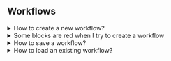 ## Workflows

<details>
  <summary>How to create a new workflow?</summary>
  
  Click on **Workflow Editor** view.

  ![Workflow editor](images/workflow-editor-header.png)

  Click on **+** button.

  ![Plus button](images/workflow-editor-plus.png)

  Add some blocks and end your workflow with a **Delivery** block.

  Select the tool to use for each block (including ingest).

  ![Select tool](images/workflow-select-tool.png)

  Fill all red field in each block.

  ![Fill block](images/workflow-fill-block.png)

  Select some files to send on **Ingest block**.

  ![Ingest](images/workflow-ingest-files.png)

  Click on execute workflow.

  ![Execute](images/workflow-execute.png)
</details>

<details>
  <summary>Some blocks are red when I try to create a workflow</summary>
  
  If you see red blocks like the following screenshot, this means that you don't have right to use these blocks.

  Check your contract to see if the dates and tools should be available.

  Contact an administrator at `support@videomenthe.fr` if the blocks should be available.

  ![Workflow red blocks](images/workflow-red-blocks.png)
</details>

<details>
  <summary>How to save a workflow?</summary>
  
  Build or load a workflow.

  Click on **save** to save modifications on an existing workflow

  ![Save](images/workflow-save.png)

  Click on **save as** to save as a new workflow. You will be asked to enter a name for this workflow.

  ![Save as](images/workflow-save-as.png)
</details>

<details>
  <summary>How to load an existing workflow?</summary>
  
  Click on **Select a workflow**.

  ![Select a workflow](images/workflow-select.png)

  Select the workflow you want to load.
</details>